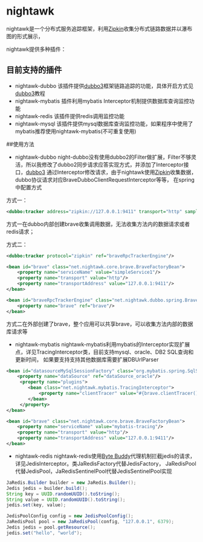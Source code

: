 # nightawk

nightawk是一个分布式服务追踪框架，利用[Zipkin](http://zipkin.io/)收集分布式链路数据并以瀑布图的形式展示，

nightawk提供多种插件：

## 目前支持的插件
* nightawk-dubbo 该插件提供[dubbo3](https://github.com/YanXs/dubbo3)框架链路追踪的功能，具体开启方式见[dubbo3](https://github.com/YanXs/dubbo3)教程
* nightawk-mybatis 插件利用mybatis Interceptor机制提供数据库查询监控功能
* nightawk-redis 该插件提供redis调用监控功能
* nightawk-mysql 该插件提供mysql数据库查询监控功能，如果程序中使用了mybatis推荐使用nightawk-mybatis(不可重复使用)

##使用方法
* nightawk-dubbo
night-dubbo没有使用dubbo2的Filter做扩展，Filter不够灵活，所以我修改了dubbo2同步请求应答实现方式，并添加了Interceptor接口，[dubbo3](https://github.com/YanXs/dubbo3)
通过Interceptor修改请求，由于nightawk使用[Zipkin](http://zipkin.io/)收集数据，dubbo协议请求对应BraveDubboClientRequestInterceptor等等，
在spring中配置方式

方式一：
```xml
<dubbo:tracker address="zipkin://127.0.0.1:9411" transport="http" sampler="counting" samplerate="1.0" flushinterval="2"/>
```
方式一在dubbo内部创建brave收集调用数据，无法收集方法内的数据请求或者redis请求；

方式二：
```xml
<dubbo:tracker protocol="zipkin" ref="braveRpcTrackerEngine"/>

<bean id="brave" class="net.nightawk.core.brave.BraveFactoryBean">
    <property name="serviceName" value="simpleService1"/>
    <property name="transport" value="http"/>
    <property name="transportAddress" value="127.0.0.1:9411"/>
</bean>

<bean id="braveRpcTrackerEngine" class="net.nightawk.dubbo.spring.BraveRpcTrackerEngineFactoryBean">
    <property name="brave" ref="brave"/>
</bean>
```
方式二在外部创建了brave，整个应用可以共享brave，可以收集方法内部的数据库请求等

* nightawk-mybatis
nightawk-mybatis利用mybatis的Interceptor实现扩展点，详见TracingInterceptor类，目前支持mysql、oracle、DB2 SQL查询和更新时间，
如果要支持支持其他数据库需要扩展DBUrlParser

```xml
<bean id="datasourceMySqlSessionFactory" class="org.mybatis.spring.SqlSessionFactoryBean">
    <property name="dataSource" ref="dataSource_oracle"/>
     <property name="plugins">
        <bean class="net.nightawk.mybatis.TracingInterceptor">
            <property name="clientTracer" value="#{brave.clientTracer()}"/>
        </bean>
     </property>
</bean>

<bean id="brave" class="net.nightawk.core.brave.BraveFactoryBean">
    <property name="serviceName" value="mybatis-tracing"/>
    <property name="transport" value="http"/>
    <property name="transportAddress" value="127.0.0.1:9411"/>
</bean>
```
* nightawk-redis
nightawk-redis使用[Byte Buddy](http://bytebuddy.net/#/)代理机制拦截jedis的请求，详见JedisInterceptor。类JaRedisFactory代替JedisFactory，
JaRedisPool代替JedisPool，JaRedisSentinelPool代替JedisSentinelPool实现

```java
JaRedis.Builder builder = new JaRedis.Builder();
Jedis jedis = builder.build();
String key = UUID.randomUUID().toString();
String value = UUID.randomUUID().toString();
jedis.set(key, value);

JedisPoolConfig config = new JedisPoolConfig();
JaRedisPool pool = new JaRedisPool(config, "127.0.0.1", 6379);
Jedis jedis = pool.getResource();
jedis.set("hello", "world");
```






